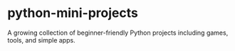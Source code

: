 # python-mini-projects
A growing collection of beginner-friendly Python projects including games, tools, and simple apps.
